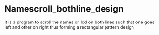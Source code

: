 # Namescroll_bothline_design
It is a program to scroll the names on lcd on both lines such that one goes left and other on right thus forming a rectangular pattern design
